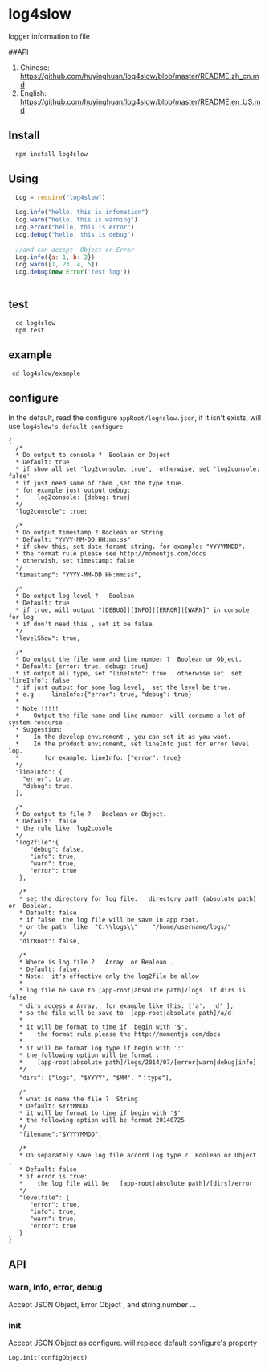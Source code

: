 log4slow
========
logger information to file

##API
1. Chinese: https://github.com/huyinghuan/log4slow/blob/master/README.zh_cn.md
2. English: https://github.com/huyinghuan/log4slow/blob/master/README.en_US.md

## Install

```shell
  npm install log4slow
```

## Using

```javascript
  Log = require("log4slow")
  
  Log.info("hello, this is infomation")
  Log.warn("hello, this is warning")
  Log.error("hello, this is error")
  Log.debug("hello, this is debug")
  
  //and can accept  Object or Error
  Log.info({a: 1, b: 2})
  Log.warn([1, 23, 4, 5])
  Log.debug(new Error('test log'))
  
```

## test

```
  cd log4slow
  npm test
```


## example

```
 cd log4slow/example
```

## configure

In the default, read the configure ```appRoot/log4slow.json```, if it isn't exists, will use ```log4slow's default configure```

```
{
  /*
  * Do output to console ?  Boolean or Object    
  * Default: true
  * if show all set 'log2console: true',  otherwise, set 'log2console: false'
  * if just need some of them ,set the type true. 
  * for example just output debug:   
  *     log2console: {debug: true}
  */
  "log2console": true; 

  /*
  * Do output timestamp ? Boolean or String.  
  * Default: "YYYY-MM-DD HH:mm:ss"
  * if show this, set date foramt string. for example: "YYYYMMDD".  
  * the format rule please see http://momentjs.com/docs
  * otherwish, set timestamp: false
  */
  "timestamp": "YYYY-MM-DD HH:mm:ss",

  /*
  * Do output log level ?   Boolean    
  * Default: true
  * if true, will output "[DEBUG]|[INFO]|[ERROR]|[WARN]" in console for log
  * if don't need this , set it be false
  */
  "levelShow": true,

  /*
  * Do output the file name and line number ?  Boolean or Object. 
  * Default: {error: true, debug: true}
  * if output all type, set "lineInfo": true . otherwise set  set "lineInfo": false
  * if just output for some log level,  set the level be true. 
  * e.g :   lineInfo:{"error": true, "debug": true}
  *
  * Note !!!!!
  *    Output the file name and line number  will consume a lot of system resourse . 
  * Suggestion:
  *    In the develop enviroment , you can set it as you want. 
  *    In the product enviroment, set lineInfo just for error level log.  
  *       for example: lineInfo: {"error": true}
  */
  "lineInfo": {
    "error": true,
    "debug": true,
  }, 

  /*
  * Do output to file ?   Boolean or Object.  
  * Default:  false
  * the rule like  log2cosole
  */
  "log2file":{
      "debug": false,
      "info": true,
      "warn": true,
      "error": true
   },

   /*
   * set the directory for log file.   directory path (absolute path) or  Boolean.   
   * Default: false
   * if false  the log file will be save in app root. 
   * or the path  like  "C:\\logs\\"    "/home/username/logs/"
   */
   "dirRoot": false,

   /*
   * Where is log file ?   Array  or Bealean .  
   * Default: false.
   * Note:  it's effective only the log2file be allow
   *
   * log file be save to [app-root|absolute path]/logs  if dirs is false
   * dirs access a Array,  for example like this: ['a'， 'd' ], 
   * so the file will be save to  [app-root|absolute path]/a/d
   *
   * it will be format to time if  begin with '$'.
   *    the format rule please the http://momentjs.com/docs
   *
   * it will be format log type if begin with ':'
   * the following option will be format :  
   *    [app-root|absolute path]/logs/2014/07/[error|warn|debug|info]
   */
   "dirs": ["logs", "$YYYY", "$MM", "：type"], 

   /*
   * what is name the file ?  String   
   * Default: $YYYMMDD
   * it will be format to time if begin with '$'
   * the following option will be format 20140725
   */
   "filename":"$YYYYMMDD",

   /*
   * Do separately save log file accord log type ?  Boolean or Object .
   * Default: false
   * if error is true:
   *    the log file will be   [app-root|absolute path]/[dirs]/error
   */
   "levelfile": {
      "error": true,
      "info": true,
      "warn": true,
      "error": true
   }
}
```

## API

### warn, info, error, debug

Accept JSON Object, Error Object , and string,number ...


### init
Accept JSON Object as configure. will replace default configure's property

```
Log.init(configObject)
```






